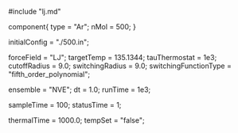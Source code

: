 #include "lj.md"


component{
  type = "Ar";
  nMol = 500;
}

initialConfig = "./500.in";

forceField = "LJ";
targetTemp = 135.1344;
tauThermostat = 1e3;
cutoffRadius = 9.0;
switchingRadius = 9.0;
switchingFunctionType = "fifth_order_polynomial";

ensemble = "NVE";
dt = 1.0;
runTime = 1e3;

sampleTime = 100;
statusTime = 1;

thermalTime = 1000.0;
tempSet = "false";

